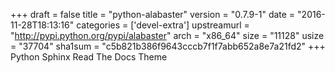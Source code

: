 +++
draft = false
title = "python-alabaster"
version = "0.7.9-1"
date = "2016-11-28T18:13:16"
categories = ['devel-extra']
upstreamurl = "http://pypi.python.org/pypi/alabaster"
arch = "x86_64"
size = "11128"
usize = "37704"
sha1sum = "c5b821b386f9643cccb7f1f7abb652a8e7a21fd2"
+++
Python Sphinx Read The Docs Theme